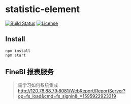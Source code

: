 <!--
Copyright (c) Dell Inc., or its subsidiaries. All Rights Reserved.

Licensed under the Apache License, Version 2.0 (the "License");
you may not use this file except in compliance with the License.
You may obtain a copy of the License at

    http://www.apache.org/licenses/LICENSE-2.0
-->
#  statistic-element
[![Build Status](https://travis-ci.org/pravega/pravega.svg?branch=master)](https://travis-ci.org/pravega/pravega/builds) [![License](https://img.shields.io/badge/License-Apache%202.0-blue.svg)](https://www.apache.org/licenses/LICENSE-2.0) 

## Install
```shell
npm install
npm start
```

## FineBI 报表服务
> 需学习如何系统集成
http://120.78.88.79:8081/WebReport/ReportServer?op=fs_load&cmd=fs_signin&_=1595922923319
